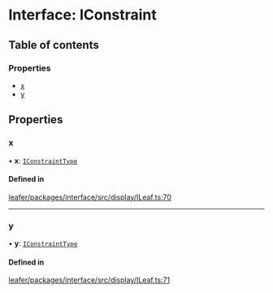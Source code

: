 # Interface: IConstraint

## Table of contents

### Properties

- [x](IConstraint.md#x)
- [y](IConstraint.md#y)

## Properties

### x

• **x**: [`IConstraintType`](../modules.md#iconstrainttype)

#### Defined in

[leafer/packages/interface/src/display/ILeaf.ts:70](https://github.com/leaferjs/leafer/blob/fd13609/packages/interface/src/display/ILeaf.ts#L70)

___

### y

• **y**: [`IConstraintType`](../modules.md#iconstrainttype)

#### Defined in

[leafer/packages/interface/src/display/ILeaf.ts:71](https://github.com/leaferjs/leafer/blob/fd13609/packages/interface/src/display/ILeaf.ts#L71)
